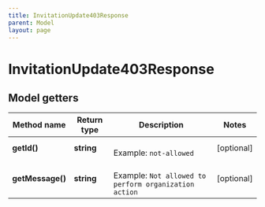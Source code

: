 ```yaml
---
title: InvitationUpdate403Response
parent: Model
layout: page
---
```


# InvitationUpdate403Response

## Model getters

Method name | Return type | Description | Notes
------------ | ------------- | ------------- | -------------
**getId()** | **string** |  <br>Example: `not-allowed` | [optional]
**getMessage()** | **string** |  <br>Example: `Not allowed to perform organization action` | [optional]

